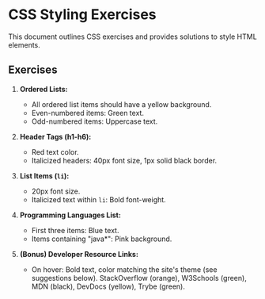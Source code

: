 # CSS Styling Exercises

This document outlines CSS exercises and provides solutions to style HTML elements.

## Exercises

1. **Ordered Lists:**
   - All ordered list items should have a yellow background.
   - Even-numbered items: Green text.
   - Odd-numbered items: Uppercase text.

2. **Header Tags (h1-h6):**
   - Red text color.
   - Italicized headers: 40px font size, 1px solid black border.

3. **List Items (`li`):**
   - 20px font size.
   - Italicized text within `li`: Bold font-weight.

4. **Programming Languages List:**
   - First three items: Blue text.
   - Items containing "java*": Pink background.

5. **(Bonus) Developer Resource Links:**
   - On hover: Bold text, color matching the site's theme (see suggestions below).
   StackOverflow (orange), W3Schools (green), MDN (black), DevDocs (yellow), Trybe (green).